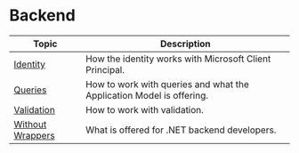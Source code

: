 # Backend

| Topic | Description |
| ------- | ----------- |
| [Identity](./identity.md) | How the identity works with Microsoft Client Principal. |
| [Queries](./queries.md) | How to work with queries and what the Application Model is offering. |
| [Validation](./validation.md) | How to work with validation. |
| [Without Wrappers](./without-wrappers.md) | What is offered for .NET backend developers. |
